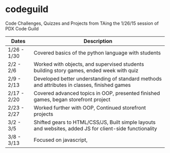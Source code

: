 # codeguild
Code Challenges, Quizzes and Projects from TAing the 1/26/15 session of PDX Code Guild

| Dates | Description | 
|-------|-----------------|
|1/26 - 1/30 | Covered basics of the python language with students|
|2/2 - 2/6 | Worked with objects, and supervised students building story games, ended week with quiz |
|2/9 - 2/13 | Developed better understanding of standard methods and attributes in classes, finished games |
|2/17 - 2/20 | Covered advanced topics in OOP, presented finished games, began storefront project |
|2/23 - 2/27 | Worked further with OOP, Continued storefront projects  |
|3/2 - 3/5 | Shifted gears to HTML/CSS/JS, Built simple layouts and websites, added JS for client-side functionality |
|3/8 - 3/13 | Focused on javascript, | 
